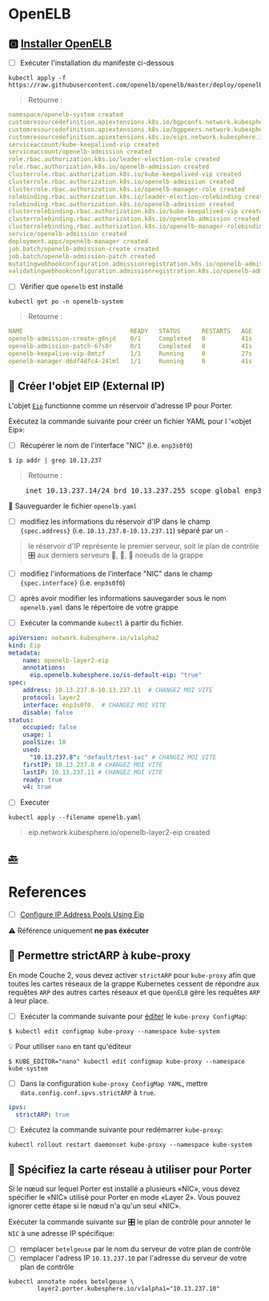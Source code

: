 # OpenELB



## :o2: [Installer OpenELB](https://openelb.io/docs/getting-started/installation/install-openelb-on-kubernetes/)

- [ ] Exécuter l'installation du manifeste ci-dessous

```
kubectl apply -f https://raw.githubusercontent.com/openelb/openelb/master/deploy/openelb.yaml
```
> Retourne :
```yaml
namespace/openelb-system created
customresourcedefinition.apiextensions.k8s.io/bgpconfs.network.kubesphere.io created
customresourcedefinition.apiextensions.k8s.io/bgppeers.network.kubesphere.io created
customresourcedefinition.apiextensions.k8s.io/eips.network.kubesphere.io created
serviceaccount/kube-keepalived-vip created
serviceaccount/openelb-admission created
role.rbac.authorization.k8s.io/leader-election-role created
role.rbac.authorization.k8s.io/openelb-admission created
clusterrole.rbac.authorization.k8s.io/kube-keepalived-vip created
clusterrole.rbac.authorization.k8s.io/openelb-admission created
clusterrole.rbac.authorization.k8s.io/openelb-manager-role created
rolebinding.rbac.authorization.k8s.io/leader-election-rolebinding created
rolebinding.rbac.authorization.k8s.io/openelb-admission created
clusterrolebinding.rbac.authorization.k8s.io/kube-keepalived-vip created
clusterrolebinding.rbac.authorization.k8s.io/openelb-admission created
clusterrolebinding.rbac.authorization.k8s.io/openelb-manager-rolebinding created
service/openelb-admission created
deployment.apps/openelb-manager created
job.batch/openelb-admission-create created
job.batch/openelb-admission-patch created
mutatingwebhookconfiguration.admissionregistration.k8s.io/openelb-admission created
validatingwebhookconfiguration.admissionregistration.k8s.io/openelb-admission created
```

- [ ] Vérifier que `openelb` est installé

```
kubectl get po -n openelb-system
```
> Retourne :
```yaml
NAME                              READY   STATUS      RESTARTS   AGE
openelb-admission-create-g6njd    0/1     Completed   0          41s
openelb-admission-patch-67s8r     0/1     Completed   0          41s
openelb-keepalive-vip-8mtzf       1/1     Running     0          27s
openelb-manager-d6df4dfc4-24lml   1/1     Running     0          41s
```

## :round_pushpin: Créer l'objet EIP (External IP) 

L'objet [`Eip`](https://openelb.io/docs/getting-started/configuration/configure-ip-address-pools-using-eip/) functionne comme un réservoir d'adresse IP pour Porter.

Exécutez la commande suivante pour créer un fichier YAML pour l '«objet Eip»:

- [ ] Récupérer le nom de l'interface "NIC" (i.e. `enp3s0f0`)

```
$ ip addr | grep 10.13.237
```
> Retourne :
<pre>
    inet 10.13.237.14/24 brd 10.13.237.255 scope global enp3s0f0
</pre>

:round_pushpin: Sauveguarder le fichier `openelb.yaml`

- [ ] modifiez les informations du réservoir d'IP dans le champ `{spec.address}` (i.e. `10.13.237.8-10.13.237.11`) séparé par un `-`
> le réservoir d'IP représente le premier serveur, soit le plan de contrôle :control_knobs: aux derniers serveurs :1st_place_medal:, :2nd_place_medal:, :3rd_place_medal: noeuds de la grappe  
- [ ] modifiez l'informations de l'interface "NIC" dans le champ `{spec.interface}` (i.e. `enp3s0f0`)
- [ ] après avoir modifier les informations sauvegarder sous le nom `openelb.yaml` dans le répertoire de votre grappe
- [ ] Exécuter la commande `kubectl` à partir du fichier.


```yaml
apiVersion: network.kubesphere.io/v1alpha2
kind: Eip
metadata:
    name: openelb-layer2-eip
    annotations:
      eip.openelb.kubesphere.io/is-default-eip: "true"
spec:
    address: 10.13.237.8-10.13.237.11  # CHANGEZ MOI VITE
    protocol: layer2
    interface: enp3s0f0.  # CHANGEZ MOI VITE
    disable: false
status:
    occupied: false
    usage: 1
    poolSize: 10
    used: 
      "10.13.237.8": "default/test-svc" # CHANGEZ MOI VITE
    firstIP: 10.13.237.8 # CHANGEZ MOI VITE
    lastIP: 10.13.237.11 # CHANGEZ MOI VITE
    ready: true
    v4: true
```

- [ ] Executer

```
kubectl apply --filename openelb.yaml
```
> eip.network.kubesphere.io/openelb-layer2-eip created

## [:back:](../#rocket-les-services)

# References

- [ ] [Configure IP Address Pools Using Eip](https://openelb.io/docs/getting-started/configuration/configure-ip-address-pools-using-eip)

:warning: Référence uniquement **ne pas éxécuter**

## :round_pushpin: Permettre strictARP à kube-proxy

En mode Couche 2, vous devez activer `strictARP` pour `kube-proxy` afin que toutes les cartes réseaux de la grappe Kubernetes cessent de répondre aux requêtes `ARP` des autres cartes réseaux et que `OpenELB` gère les requêtes `ARP` à leur place.

- [ ] Exécuter la commande suivante pour [éditer](https://jamesdefabia.github.io/docs/user-guide/kubectl/kubectl_edit) le `kube-proxy ConfigMap`:

```
$ kubectl edit configmap kube-proxy --namespace kube-system
```

:bulb: Pour utiliser `nano` en tant qu'éditeur

```
$ KUBE_EDITOR="nano" kubectl edit configmap kube-proxy --namespace kube-system
```

- [ ] Dans la configuration `kube-proxy ConfigMap YAML`, mettre `data.config.conf.ipvs.strictARP` à `true`.

```yaml
ipvs:
  strictARP: true
```

- [ ] Exécutez la commande suivante pour redémarrer `kube-proxy`:

```
kubectl rollout restart daemonset kube-proxy --namespace kube-system
```

## :round_pushpin: Spécifiez la carte réseau à utiliser pour Porter

Si le nœud sur lequel Porter est installé a plusieurs «NIC», vous devez spécifier le «NIC» utilisé pour Porter en mode «Layer 2». Vous pouvez ignorer cette étape si le nœud n'a qu'un seul «NIC».

Exécuter la commande suivante sur :control_knobs: le plan de contrôle pour annoter le `NIC` à une adresse IP spécifique:

- [ ] remplacer `betelgeuse` par le nom du serveur de votre plan de contrôle
- [ ] remplacer l'adress IP `10.13.237.10` par l'adresse du serveur de votre plan de contrôle

```
kubectl annotate nodes betelgeuse \
        layer2.porter.kubesphere.io/v1alpha1="10.13.237.10"
```




